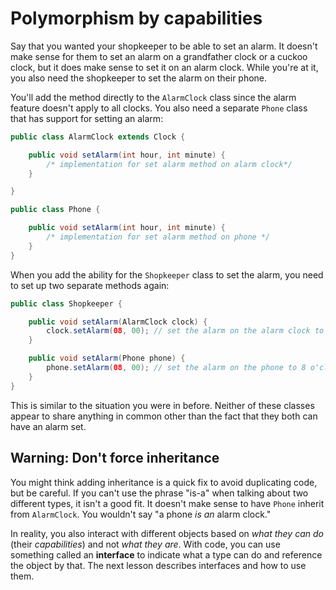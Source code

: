 # Polymorphism by capabilities

Say that you wanted your shopkeeper to be able to set an alarm. It doesn't make sense for them to set an alarm on a grandfather clock or a cuckoo clock, but it does make sense to set it on an alarm clock. While you're at it, you also need the shopkeeper to set the alarm on their phone.

You'll add the method directly to the `AlarmClock` class since the alarm feature doesn't apply to all clocks. You also need a separate `Phone` class that has support for setting an alarm:

```java
public class AlarmClock extends Clock {

    public void setAlarm(int hour, int minute) {
        /* implementation for set alarm method on alarm clock*/
    }

}

public class Phone {

    public void setAlarm(int hour, int minute) {
        /* implementation for set alarm method on phone */
    }
}
```

When you add the ability for the `Shopkeeper` class to set the alarm, you need to set up two separate methods again:

```java
public class Shopkeeper {

    public void setAlarm(AlarmClock clock) {
        clock.setAlarm(08, 00); // set the alarm on the alarm clock to 8 o'clock
    }

    public void setAlarm(Phone phone) {
        phone.setAlarm(08, 00); // set the alarm on the phone to 8 o'clock
    }
}
```

This is similar to the situation you were in before. Neither of these classes appear to share anything in common other than the fact that they both can have an alarm set.

## Warning: Don't force inheritance

You might think adding inheritance is a quick fix to avoid duplicating code, but be careful. If you can't use the phrase "is-a" when talking about two different types, it isn't a good fit. It doesn't make sense to have `Phone` inherit from `AlarmClock`. You wouldn't say "a phone _is an_ alarm clock."

In reality, you also interact with different objects based on _what they can do_ (their _capabilities_) and not _what they are_. With code, you can use something called an **interface** to indicate what a type can do and reference the object by that. The next lesson describes interfaces and how to use them.